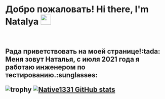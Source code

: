 <h1>Добро пожаловать! Hi there, I'm Natalya 
<img src="https://github.com/blackcater/blackcater/raw/main/images/Hi.gif" height="32"/></h1></br>
<h2>Рада приветствовать на моей странице!:tada:</br>
Меня зовут Наталья, с июля 2021 года я работаю инженером по тестированию.:sunglasses:</br>

![trophy](https://github-profile-trophy.vercel.app/?username=Native1331)
[![Native1331 GitHub stats](https://github-readme-stats.vercel.app/api?username=Native1331)](https://github.com/Native1331/github-readme-stats)
  

  
  
